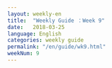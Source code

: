 ```yaml
---
layout: weekly-en
title:  "Weekly Guide ：Week 9"
date:   2018-03-25
language: English
categories: weekly guide
permalink: "/en/guide/wk9.html"
weekNum: 9
---
```

